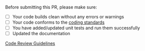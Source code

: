 Before submitting this PR, please make sure:

- [ ] Your code builds clean without any errors or warnings
- [ ] Your code conforms to the [coding standards](https://dev.azure.com/co-operative/Store%20Futures/_wiki/wikis/Store-Futures.wiki/259/Coding-Standards)
- [ ] You have added/updated unit tests and run them successfully 
- [ ] Updated the documentation

[Code Review Guidelines](https://dev.azure.com/co-operative/Store%20Futures/_wiki/wikis/Store-Futures.wiki/347/Code-Reviews)